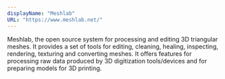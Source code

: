 ```yaml
---
displayName: "Meshlab"
URL: "https://www.meshlab.net/"
---
```


Meshlab, the open source system for processing and editing 3D triangular meshes.
It provides a set of tools for editing, cleaning, healing, inspecting, rendering, texturing and converting meshes. It offers features for processing raw data produced by 3D digitization tools/devices and for preparing models for 3D printing.